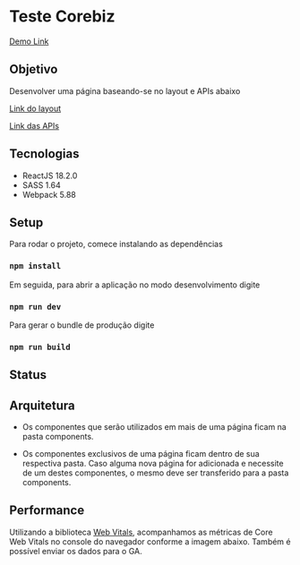 # Teste Corebiz 

[Demo Link](www.google.com.br)

## Objetivo

Desenvolver uma página baseando-se no layout e APIs abaixo

[Link do layout](https://www.figma.com/file/awhTJyKgrjEOqPHUrrFBv0/Corebiz---Frontend-Challenge?type=design&mode=design)

[Link das APIs](https://documenter.getpostman.com/view/17092794/2s9XxyQYuN)

## Tecnologias 

- ReactJS 18.2.0
- SASS 1.64
- Webpack 5.88

## Setup 

Para rodar o projeto, comece instalando as dependências 

### `npm install`

Em seguida, para abrir a aplicação no modo desenvolvimento digite

### `npm run dev`

Para gerar o bundle de produção digite

### `npm run build`

## Status

## Arquitetura

- Os componentes que serão utilizados em mais de uma página ficam na pasta components.

- Os componentes exclusivos de uma página ficam dentro de sua respectiva pasta. Caso alguma nova página for adicionada e necessite de um destes componentes, o mesmo deve ser transferido para a pasta components. 

## Performance

Utilizando a biblioteca [Web Vitals](https://www.npmjs.com/package/web-vitals#import-web-vitals-from-npm), acompanhamos as métricas de Core Web Vitals no console do navegador conforme a imagem abaixo. Também é possível enviar os dados para o GA.

